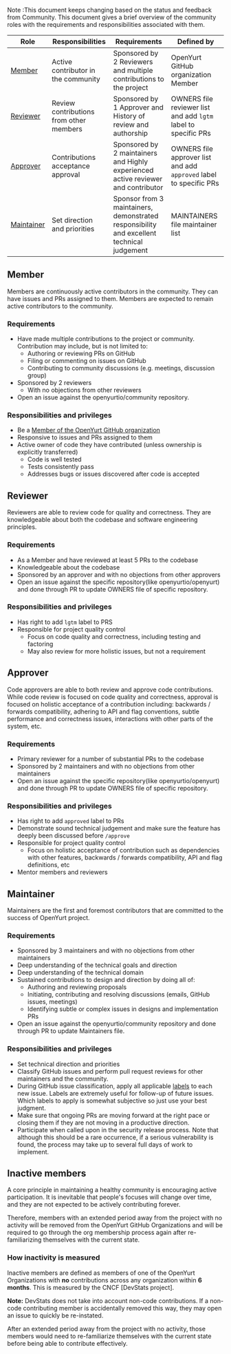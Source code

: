 Note :This document keeps changing based on the status and feedback from Community.
This document gives a brief overview of the community roles with the requirements and responsibilities associated with them.

| Role | Responsibilities | Requirements | Defined by |
| -----| ---------------- | ------------ | -------|
| [Member](#Member) | Active contributor in the community | Sponsored by 2 Reviewers and multiple contributions to the project | OpenYurt GitHub organization Member |
| [Reviewer](#Reviewer) | Review contributions from other members | Sponsored by 1 Approver and History of review and authorship | OWNERS file reviewer list and add `lgtm` label to specific PRs |
| [Approver](#Approver) | Contributions acceptance approval | Sponsored by 2 maintainers and Highly experienced active reviewer and contributor | OWNERS file approver list and add `approved` label to specific PRs |
| [Maintainer](#Maintainer) | Set direction and priorities | Sponsor from 3 maintainers, demonstrated responsibility and excellent technical judgement | MAINTAINERS file maintainer list |

## Member

Members are continuously active contributors in the community. They can have issues and PRs assigned to them. Members are expected to remain active contributors to the community.

### Requirements

- Have made multiple contributions to the project or community. Contribution may include, but is not limited to:
    - Authoring or reviewing PRs on GitHub
    - Filing or commenting on issues on GitHub
    - Contributing to community discussions (e.g. meetings, discussion group)
- Sponsored by 2 reviewers
    - With no objections from other reviewers
- Open an issue against the openyurtio/community repository.

### Responsibilities and privileges

- Be a [Member of the OpenYurt GitHub organization](https://github.com/orgs/openyurtio/people)
- Responsive to issues and PRs assigned to them
- Active owner of code they have contributed (unless ownership is explicitly transferred)
    - Code is well tested
    - Tests consistently pass
    - Addresses bugs or issues discovered after code is accepted

## Reviewer

Reviewers are able to review code for quality and correctness. They are knowledgeable about both the codebase and software engineering principles.

### Requirements

- As a Member and have reviewed at least 5 PRs to the codebase
- Knowledgeable about the codebase
- Sponsored by an approver and with no objections from other approvers
- Open an issue against the specific repository(like openyurtio/openyurt) and done through PR to update OWNERS file of specific repository.

### Responsibilities and privileges

- Has right to add `lgtm` label to PRS
- Responsible for project quality control
    - Focus on code quality and correctness, including testing and factoring
    - May also review for more holistic issues, but not a requirement

## Approver

Code approvers are able to both review and approve code contributions. While code review is focused on code quality and correctness, approval is focused on holistic acceptance of a contribution including: backwards / forwards compatibility, adhering to API and flag conventions, subtle performance and correctness issues, interactions with other parts of the system, etc.

### Requirements

- Primary reviewer for a number of substantial PRs to the codebase
- Sponsored by 2 maintainers and with no objections from other maintainers
- Open an issue against the specific repository(like openyurtio/openyurt) and done through PR to update OWNERS file of specific repository.

### Responsibilities and privileges

- Has right to add `approved` label to PRs
- Demonstrate sound technical judgement and make sure the feature has deeply been discussed before `/approve`
- Responsible for project quality control
    - Focus on holistic acceptance of contribution such as dependencies with other features, backwards / forwards compatibility, API and flag definitions, etc
- Mentor members and reviewers

## Maintainer

Maintainers are the first and foremost contributors that are committed to the success of OpenYurt project.

### Requirements

- Sponsored by 3 maintainers and with no objections from other maintainers
- Deep understanding of the technical goals and direction
- Deep understanding of the technical domain
- Sustained contributions to design and direction by doing all of:
    - Authoring and reviewing proposals
    - Initiating, contributing and resolving discussions (emails, GitHub issues, meetings)
    - Identifying subtle or complex issues in designs and implementation PRs
- Open an issue against the openyurtio/community repository and done through PR to update Maintainers file.

### Responsibilities and privileges

- Set technical direction and priorities
- Classify GitHub issues and perform pull request reviews for other maintainers and the community.
- During GitHub issue classification, apply all applicable [labels](https://github.com/openyurtio/openyurt/labels)
  to each new issue. Labels are extremely useful for follow-up of future issues. Which labels to apply
  is somewhat subjective so just use your best judgment.
- Make sure that ongoing PRs are moving forward at the right pace or closing them if they are not
  moving in a productive direction.
- Participate when called upon in the security release process. Note
  that although this should be a rare occurrence, if a serious vulnerability is found, the process
  may take up to several full days of work to implement.

## Inactive members

A core principle in maintaining a healthy community is encouraging active
participation. It is inevitable that people's focuses will change over time, and
they are not expected to be actively contributing forever.

Therefore, members with an extended period away from the project with no activity
will be removed from the OpenYurt GitHub Organizations and will be required to
go through the org membership process again after re-familiarizing themselves
with the current state.

### How inactivity is measured

Inactive members are defined as members of one of the OpenYurt Organizations
with **no** contributions across any organization within **6 months**. This is
measured by the CNCF [DevStats project].

**Note:** DevStats does not take into account non-code contributions. If a
non-code contributing member is accidentally removed this way, they may open an
issue to quickly be re-instated.

After an extended period away from the project with no activity,
those members would need to re-familiarize themselves with the current state
before being able to contribute effectively.